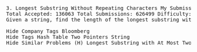 <pre>
3. Longest Substring Without Repeating Characters My Submissions Question
Total Accepted: 136063 Total Submissions: 626499 Difficulty: Medium
Given a string, find the length of the longest substring without repeating characters. For example, the longest substring without repeating letters for "abcabcbb" is "abc", which the length is 3. For "bbbbb" the longest substring is "b", with the length of 1.

Hide Company Tags Bloomberg
Hide Tags Hash Table Two Pointers String
Hide Similar Problems (H) Longest Substring with At Most Two Distinct Characters

</pre>
